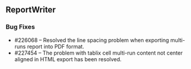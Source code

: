 ## ReportWriter

### Bug Fixes

* \#226068 – Resolved the line spacing problem when exporting multi-runs report into PDF format.
* \#227454 – The problem with tablix cell multi-run content not center aligned in HTML export has been resolved.
